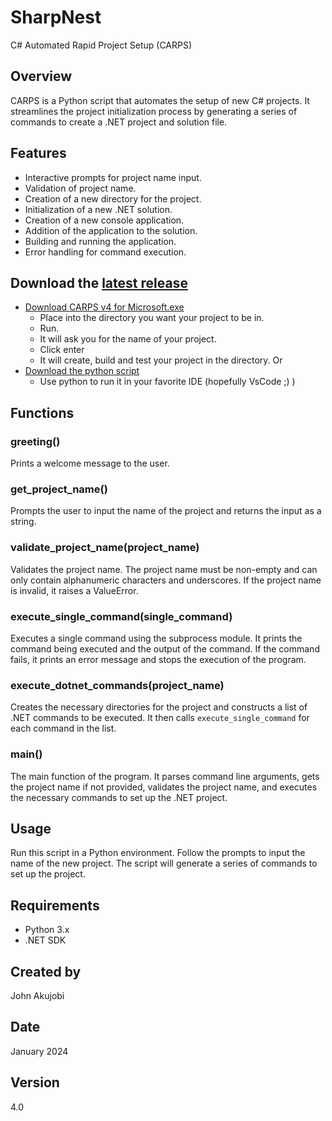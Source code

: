 # SharpNest
C# Automated Rapid Project Setup (CARPS)

## Overview

CARPS is a Python script that automates the setup of new C# projects. It streamlines the project initialization process by generating a series of commands to create a .NET project and solution file.

## Features

* Interactive prompts for project name input.
* Validation of project name.
* Creation of a new directory for the project.
* Initialization of a new .NET solution.
* Creation of a new console application.
* Addition of the application to the solution.
* Building and running the application.
* Error handling for command execution.

## Download the [latest release](https://github.com/jakujobi/CARPS/releases/)
- [Download CARPS v4 for Microsoft.exe](https://github.com/jakujobi/CARPS/releases/download/v4.0/CARPS.exe)
   - Place into the directory you want your project to be in.
   - Run.
   - It will ask you for the name of your project.
   - Click enter
   - It will create, build and test your project in the directory.
Or
- [Download the python script](https://github.com/jakujobi/CARPS/releases/download/v4.0/CARPS.py)
  - Use python to run it in your favorite IDE (hopefully VsCode ;) )

## Functions

### greeting()

Prints a welcome message to the user.

### get_project_name()

Prompts the user to input the name of the project and returns the input as a string.

### validate_project_name(project_name)

Validates the project name. The project name must be non-empty and can only contain alphanumeric characters and underscores. If the project name is invalid, it raises a ValueError.

### execute_single_command(single_command)

Executes a single command using the subprocess module. It prints the command being executed and the output of the command. If the command fails, it prints an error message and stops the execution of the program.

### execute_dotnet_commands(project_name)

Creates the necessary directories for the project and constructs a list of .NET commands to be executed. It then calls `execute_single_command` for each command in the list.

### main()

The main function of the program. It parses command line arguments, gets the project name if not provided, validates the project name, and executes the necessary commands to set up the .NET project.

## Usage

Run this script in a Python environment. Follow the prompts to input the name of the new project. The script will generate a series of commands to set up the project.

## Requirements

* Python 3.x
* .NET SDK

## Created by

John Akujobi

## Date

January 2024

## Version

4.0
